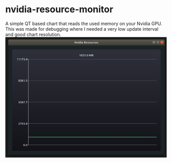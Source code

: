 # nvidia-resource-monitor

A simple QT based chart that reads the used memory on your Nvidia GPU. This was made for debugging where I needed a very low update interval and good chart resolution. 
![nvidia-resource-monitor](https://github.com/bhowiebkr/nvidia-resource-monitor/blob/master/nvidia-resource-monitor.png)


